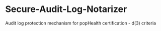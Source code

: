 # Secure-Audit-Log-Notarizer
Audit log protection mechanism for popHealth certification - d(3) criteria
